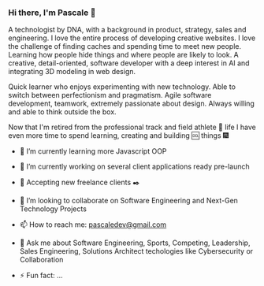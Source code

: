 ### Hi there, I'm Pascale 👋 

A technologist by DNA, with a background in product, strategy, sales and engineering. 
I love the entire process of developing creative websites. I love the challenge of finding caches and spending time to meet new people. Learning how people hide things and where people are likely to look. A creative, detail-oriented, software developer with a deep interest in AI and integrating 3D modeling in web design.

Quick learner who enjoys experimenting with new technology. Able to switch between perfectionism and pragmatism. Agile software development, teamwork, extremely passionate about design. Always willing and able to think outside the box.

Now that I'm retired from the professional track and field athlete :running: life I have even more time to spend learning, creating and building :cool: things :fireworks:

<!--
**pascalecodes/pascalecodes** is a ✨ _special_ ✨ repository because its `README.md` (this file) appears on your GitHub profile.

Here are some ideas to get you started:


- 🔭 I’m currently working on ...
- 
- :black_nib:

- 🤔 I’m looking for help with ...
- 💬 Ask me about ...
- 📫 How to reach me: ...
- 😄 Pronouns: ...
-
-->
- 🌱 I’m currently learning more Javascript OOP 
- 🔭 I’m currently working on several client applications ready pre-launch
- :briefcase: Accepting new freelance clients :black_nib: 
- 👯 I’m looking to collaborate on Software Engineering and Next-Gen Technology Projects
- 📫 How to reach me: pascaledev@gmail.com

 - 💬 Ask me about Software Engineering, Sports, Competing, Leadership, Sales Engineering, Solutions Architect techologies like Cybersecurity or Collaboration
 - ⚡ Fun fact: ...
